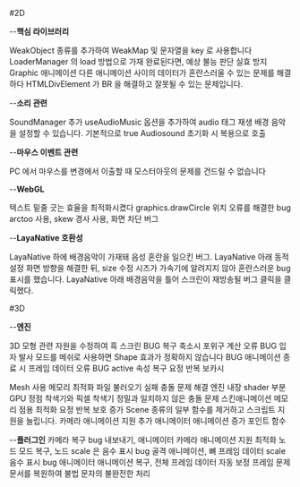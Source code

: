 #2D

--**핵심 라이브러리**

WeakObject 종류를 추가하여 WeakMap 및 문자열을 key 로 사용합니다
LoaderManager 의 load 방법으로 가재 완료된다면, 예상 불능 판단 실효 방지
Graphic 애니메이션 다른 애니메이션 사이의 데이터가 혼란스러울 수 있는 문제를 해결하다
HTMLDivElement 가 BR 을 해결하고 잘못될 수 있는 문제입니다.


--**소리 관련**

SoundManager 추가 useAudioMusic 옵션을 추가하여 audio 태그 재생 배경 음악을 설정할 수 있습니다. 기본적으로 true
Audiosound 초기화 시 복용으로 호출

--**마우스 이벤트 관련**

PC 에서 마우스를 변경에서 이출할 때 모스터아웃의 문제를 건드릴 수 없습니다

--**WebGL**

텍스트 밑줄 긋는 효율을 최적화시켰다
graphics.drawCircle 위치 오류를 해결한 bug
arctoo 사용, skew 경사 사용, 화면 차단 버그

--**LayaNative 호환성**

LayaNative 하에 배경음악이 가재돼 음성 혼란을 일으킨 버그.
LayaNative 아래 동적 설정 화면 방향을 해결한 뒤, size 수정 시즈가 가속기에 알려지지 않아 혼란스러운 bug 표시를 했습니다.
LayaNative 아래 배경음악을 틀어 스크린이 재방송될 버그 클릭을 클릭했다.


#3D

--**엔진**

3D 모형 관련 자원을 수정하여 흑 스크린 BUG
복구 축소시 포위구 계산 오류 BUG
입자 발사 모드를 메쉬로 사용하면 Shape 효과가 정확하지 않습니다 BUG
애니메이션 종료 시 프레임 데이터 오류 BUG
active 속성 복구 요정 반복 보카시

Mesh 사용 메모리 최적화
파일 불러오기 실패 충돌 문제 해결
엔진 내장 shader 부분 GPU 정점 착색기와 픽셀 착색기 정밀과 일치하지 않은 충돌 문제
스킨애니메이션 메모리 점용 최적화
요정 반복 보호 증가
Scene 종류의 일부 함수를 제거하고 스크립트 지원을 늘립니다.
카메라 애니메이션 지원 추가
애니메이터 애니메이션 증가 포인트 함수


--**플러그인**
카메라 복구 bug 내보내기, 애니메이터 카메라 애니메이션 지원
최적화 노드 모드 복구, 노드 scale 은 음수 표시 bug
골격 애니메이션, 뼈 프레임 데이터 scale 음수 표시 bug
애니메이터 애니메이션 복구, 전체 프레임 데이터 자동 보정 프레임 문제
문서를 복원하여 불법 문자의 불완전한 처리